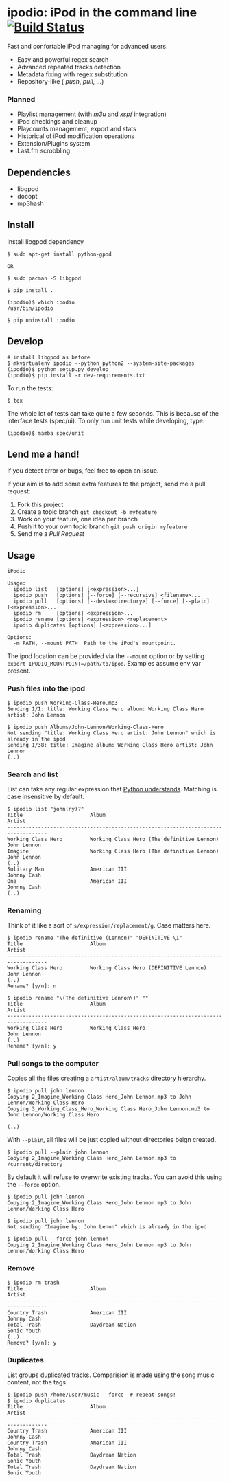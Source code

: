 # ipodio: iPod in the command line [![Build Status](https://travis-ci.org/jvrsantacruz/ipodio.png?branch=master)](https://travis-ci.org/jvrsantacruz/ipodio)

Fast and confortable iPod managing for advanced users.

- Easy and powerful regex search
- Advanced repeated tracks detection
- Metadata fixing with regex substitution
- Repository-like ( *push*, *pull*, ...)

### Planned

- Playlist management (with *m3u* and *xspf* integration)
- iPod checkings and cleanup
- Playcounts management, export and stats
- Historical of iPod modification operations
- Extension/Plugins system
- Last.fm scrobbling

## Dependencies

- libgpod
- docopt
- mp3hash

## Install

Install libgpod dependency

```shell
$ sudo apt-get install python-gpod

OR

$ sudo pacman -S libgpod
```

```shell
$ pip install .

(ipodio)$ which ipodio
/usr/bin/ipodio

$ pip uninstall ipodio
```

## Develop

```shell
# install libgpod as before
$ mkvirtualenv ipodio --python python2 --system-site-packages
(ipodio)$ python setup.py develop
(ipodio)$ pip install -r dev-requirements.txt
```

To run the tests:

```shell
$ tox
```

The whole lot of tests can take quite a few seconds. This is because of the interface tests (spec/ui).
To only run unit tests while developing, type:

```shell
(ipodio)$ mamba spec/unit
```

## Lend me a hand!

If you detect error or bugs, feel free to open an issue.

If your aim is to add some extra features to the project, send me a pull request:

1. Fork this project
1. Create a topic branch `git checkout -b myfeature`
1. Work on your feature, one idea per branch
1. Push it to your own topic branch `git push origin myfeature`
1. Send me a *Pull Request*


## Usage

```
iPodio

Usage:
  ipodio list   [options] [<expression>...]
  ipodio push   [options] [--force] [--recursive] <filename>...
  ipodio pull   [options] [--dest=<directory>] [--force] [--plain] [<expression>...]
  ipodio rm     [options] <expression>...
  ipodio rename [options] <expression> <replacement>
  ipodio duplicates [options] [<expression>...]

Options:
  -m PATH, --mount PATH  Path to the iPod's mountpoint.
```

The ipod location can be provided via the `--mount` option or by setting `export IPODIO_MOUNTPOINT=/path/to/ipod`.
Examples assume env var present.

### Push files into the ipod

```shell
$ ipodio push Working-Class-Hero.mp3
Sending 1/1: title: Working Class Hero album: Working Class Hero artist: John Lennon
```

```shell
$ ipodio push Albums/John-Lennon/Working-Class-Hero
Not sending "title: Working Class Hero artist: John Lennon" which is already in the ipod
Sending 1/38: title: Imagine album: Working Class Hero artist: John Lennon
(..)
```

### Search and list

List can take any regular expression that [Python understands](http://docs.python.org/dev/howto/regex.html).
Matching is case insensitive by default.

```
$ ipodio list "john(ny)?"
Title                      Album                                       Artist
-----------------------------------------------------------------------------------
Working Class Hero         Working Class Hero (The definitive Lennon)  John Lennon
Imagine                    Working Class Hero (The definitive Lennon)  John Lennon
(..)
Solitary Man               American III                                Johnny Cash
One                        American III                                Johnny Cash
(..)
```

### Renaming

Think of it like a sort of `s/expression/replacement/g`. Case matters here.

```
$ ipodio rename "The definitive (Lennon)" "DEFINITIVE \1"
Title                      Album                                       Artist
-----------------------------------------------------------------------------------
Working Class Hero         Working Class Hero (DEFINITIVE Lennon)      John Lennon
(..)
Rename? [y/n]: n
```

```
$ ipodio rename "\(The definitive Lennon\)" ""
Title                      Album                                       Artist
-----------------------------------------------------------------------------------
Working Class Hero         Working Class Hero                          John Lennon
(..)
Rename? [y/n]: y
```

### Pull songs to the computer

Copies all the files creating a `artist/album/tracks` directory hierarchy.

```
$ ipodio pull john lennon
Copying 2_Imagine_Working Class Hero_John Lennon.mp3 to John Lennon/Working Class Hero
Copying 3_Working_Class_Hero_Working Class Hero_John Lennon.mp3 to John Lennon/Working Class Hero

(..)
```

With `--plain`, all files will be just copied without directories beign created.

```
$ ipodio pull --plain john lennon
Copying 2_Imagine_Working Class Hero_John Lennon.mp3 to /current/directory
```

By default it will refuse to overwrite existing tracks. You can avoid this using the `--force`
option.

```
$ ipodio pull john lennon
Copying 2_Imagine_Working Class Hero_John Lennon.mp3 to John Lennon/Working Class Hero

$ ipodio pull john lennon
Not sending "Imagine by: John Lenon" which is already in the ipod.

$ ipodio pull --force john lennon
Copying 2_Imagine_Working Class Hero_John Lennon.mp3 to John Lennon/Working Class Hero
```

### Remove

```
$ ipodio rm trash
Title                      Album                                       Artist
-----------------------------------------------------------------------------------
Country Trash              American III                                Johnny Cash
Total Trash                Daydream Nation                             Sonic Youth
(..)
Remove? [y/n]: y
```


### Duplicates

List groups duplicated tracks. Comparision is made using the song music content, not the tags.

```
$ ipodio push /home/user/music --force  # repeat songs!
$ ipodio duplicates
Title                      Album                                       Artist
-----------------------------------------------------------------------------------
Country Trash              American III                                Johnny Cash
Country Trash              American III                                Johnny Cash
Total Trash                Daydream Nation                             Sonic Youth
Total Trash                Daydream Nation                             Sonic Youth
```
